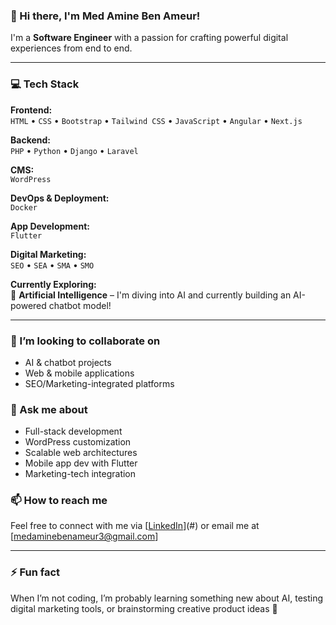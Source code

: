 <!--
**MedAmineBenAmeur/MedAmineBenAmeur** is a ✨ _special_ ✨ repository because its `README.md` (this file) appears on your GitHub profile.
-->

### 👋 Hi there, I'm Med Amine Ben Ameur!

I'm a **Software Engineer** with a passion for crafting powerful digital experiences from end to end.  

---

### 💻 Tech Stack

**Frontend:**  
`HTML` • `CSS` • `Bootstrap` • `Tailwind CSS` • `JavaScript` • `Angular` • `Next.js`  

**Backend:**  
`PHP` • `Python` • `Django` • `Laravel`  

**CMS:**  
`WordPress`  

**DevOps & Deployment:**  
`Docker`  

**App Development:**  
`Flutter`  

**Digital Marketing:**  
`SEO` • `SEA` • `SMA` • `SMO`  

**Currently Exploring:**  
🧠 **Artificial Intelligence** – I'm diving into AI and currently building an AI-powered chatbot model!

---

### 🤝 I’m looking to collaborate on
- AI & chatbot projects  
- Web & mobile applications  
- SEO/Marketing-integrated platforms

### 💬 Ask me about
- Full-stack development  
- WordPress customization  
- Scalable web architectures  
- Mobile app dev with Flutter  
- Marketing-tech integration

### 📫 How to reach me
Feel free to connect with me via [[LinkedIn](https://www.linkedin.com/in/ben-ameur-amine-408083254/)](#) or email me at [medaminebenameur3@gmail.com] 

---

### ⚡ Fun fact
When I’m not coding, I’m probably learning something new about AI, testing digital marketing tools, or brainstorming creative product ideas 🚀
